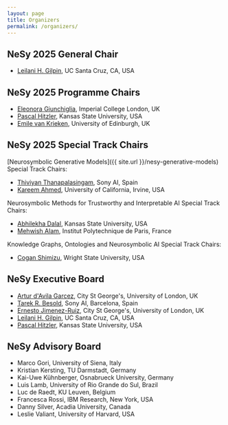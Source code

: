 ```yaml
---
layout: page
title: Organizers
permalink: /organizers/
---
```


## NeSy 2025 General Chair
- [Leilani H. Gilpin](https://people.ucsc.edu/~lgilpin/), UC Santa Cruz, CA, USA

## NeSy 2025 Programme Chairs
- [Eleonora Giunchiglia](https://profiles.imperial.ac.uk/e.giunchiglia), Imperial College London, UK 
- [Pascal Hitzler](https://www.cs.ksu.edu/about/people/faculty/hitzler/), Kansas State University, USA
- [Emile van Krieken](https://www.emilevankrieken.com/), University of Edinburgh, UK 

## NeSy 2025 Special Track Chairs
[Neurosymbolic Generative Models]({{ site.url }}/nesy-generative-models) Special Track Chairs:
  - [Thiviyan Thanapalasingam](https://scholar.google.co.uk/citations?user=F2PvjdUAAAAJ&hl=en), Sony AI, Spain
  - [Kareem Ahmed](https://kareemahmed.com/), University of California, Irvine, USA

Neurosymbolic Methods for Trustworthy and Interpretable AI Special Track Chairs:
- [Abhilekha Dalal](https://scholar.google.com/citations?user=41YgTS4AAAAJ&hl=en), Kansas State University, USA
- [Mehwish Alam](https://sites.google.com/view/mehwish-alam/home), Institut Polytechnique de Paris, France

Knowledge Graphs, Ontologies and Neurosymbolic AI Special Track Chairs:
- [Cogan Shimizu](https://cogan-shimizu.github.io/), Wright State University, USA

## NeSy Executive Board
- [Artur d'Avila Garcez](https://www.staff.city.ac.uk/~aag/), City St George's, University of London, UK
- [Tarek R. Besold](https://ai.sony/people/Tarek-Besold/), Sony AI, Barcelona, Spain
- [Ernesto Jimenez-Ruiz](https://www.city.ac.uk/about/people/academics/ernesto-jimenez-ruiz), City St George's, University of London, UK 
- [Leilani H. Gilpin](https://people.ucsc.edu/~lgilpin/), UC Santa Cruz, CA, USA
- [Pascal Hitzler](https://www.cs.ksu.edu/about/people/faculty/hitzler/), Kansas State University, USA

## NeSy Advisory Board
- Marco Gori, University of Siena, Italy
- Kristian Kersting, TU Darmstadt, Germany 
- Kai-Uwe Kühnberger, Osnabrueck University, Germany 
- Luis Lamb, University of Rio Grande do Sul, Brazil
- Luc de Raedt, KU Leuven, Belgium 
- Francesca Rossi, IBM Research, New York, USA
- Danny Silver, Acadia University, Canada
- Leslie Valiant, University of Harvard, USA
